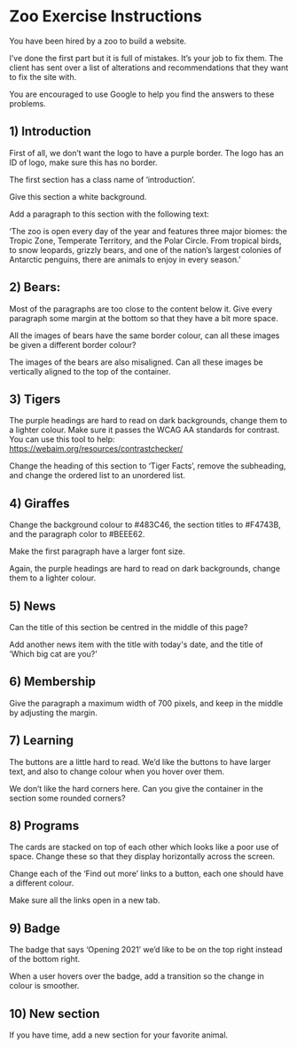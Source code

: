 # Zoo Exercise Instructions

You have been hired by a zoo to build a website.

I’ve done the first part but it is full of mistakes. It’s your job to fix them. The client has sent over a list of alterations and recommendations that they want to fix the site with. 

You are encouraged to use Google to help you find the answers to these problems.

## 1) Introduction

First of all, we don’t want the logo to have a purple border. The logo has an ID of logo, make sure this has no border.

The first section has a class name of ‘introduction’.

Give this section a white background.

Add a paragraph to this section with the following text:

‘The zoo is open every day of the year and features three major biomes: the Tropic Zone, Temperate Territory, and the Polar Circle. From tropical birds, to snow leopards, grizzly bears, and one of the nation’s largest colonies of Antarctic penguins, there are animals to enjoy in every season.’

## 2) Bears:

Most of the paragraphs are too close to the content below it. Give every paragraph some margin at the bottom so that they have a bit more space.

All the images of bears have the same border colour, can all these images be given a different border colour?

The images of the bears are also misaligned. Can all these images be vertically aligned to the top of the container.

## 3) Tigers

The purple headings are hard to read on dark backgrounds, change them to a lighter colour. Make sure it passes the WCAG AA standards for contrast. You can use this tool to help: https://webaim.org/resources/contrastchecker/

Change the heading of this section to ‘Tiger Facts’, remove the subheading, and change the ordered list to an unordered list.

## 4) Giraffes

Change the background colour to #483C46, the section titles to #F4743B, and the paragraph color to #BEEE62.

Make the first paragraph have a larger font size.

Again, the purple headings are hard to read on dark backgrounds, change them to a lighter colour.

## 5) News

Can the title of this section be centred in the middle of this page?

Add another news item with the title with today's date, and the title of ‘Which big cat are you?’

## 6) Membership

Give the paragraph a maximum width of 700 pixels, and keep in the middle by adjusting the margin.

## 7) Learning

The buttons are a little hard to read. We’d like the buttons to have larger text, and also to change colour when you hover over them.

We don’t like the hard corners here. Can you give the container in the section some rounded corners?

## 8) Programs

The cards are stacked on top of each other which looks like a poor use of space. Change these so that they display horizontally across the screen.

Change each of the ‘Find out more’ links to a button, each one should have a different colour.

Make sure all the links open in a new tab.

## 9) Badge

The badge that says ‘Opening 2021’ we’d like to be on the top right instead of the bottom right.

When a user hovers over the badge, add a transition so the change in colour is smoother.

## 10) New section

If you have time, add a new section for your favorite animal.
